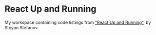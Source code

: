 # React Up and Running

My workspace containing code listings from ["React Up and
Running"](http://shop.oreilly.com/product/0636920042266.do), by Stoyan
Stefanov.
